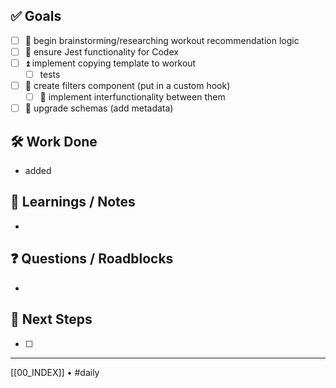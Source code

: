 ## ✅ Goals
- [ ] 🔺 begin brainstorming/researching workout recommendation logic
- [ ] 🔺 ensure Jest functionality for Codex
- [ ] ⏫ implement copying template to workout
	- [ ] tests
- [ ] 🔽  create filters component (put in a custom hook)
	- [ ] 🔽 implement interfunctionality between them
- [ ] 🔽 upgrade schemas (add metadata)

## 🛠️ Work Done
- added 

## 🧠 Learnings / Notes
- 

## ❓ Questions / Roadblocks
- 

## 🔁 Next Steps
- [ ] 

---
[[00_INDEX]] • #daily
